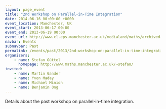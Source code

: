 ```yaml
---
layout: page_event
title: "2nd Workshop on Parallel-in-Time Integration"
date: 2014-06-16 00:00:00 +0000
event_location: Manchester, UK
event_start: 2013-06-17 00:00
event_end: 2013-06-19 00:00
event_url: http://www.cl.eps.manchester.ac.uk/medialand/maths/archived-events/workshops/www.mims.manchester.ac.uk/events/workshops/spacetime/
navbar: Events
subnavbar: Past
permalink: /events/past/2013/2nd-workshop-on-parallel-in-time-integration.html
organizers:
    - name: Stefan Güttel
      homepage: http://www.maths.manchester.ac.uk/~stefan/
invited:
    - name: Martin Gander
    - name: Yvon Maday
    - name: Michael Minion
    - name: Benjamin Ong
---
```


Details about the past workshop on parallel-in-time integration.

